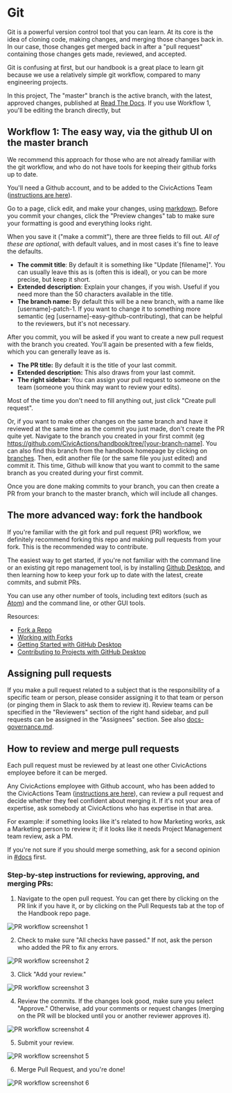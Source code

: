 # Git

Git is a powerful version control tool that you can learn.  At its core is the idea of cloning code, making changes, and merging those changes back in. In our case, those changes get merged back in after a "pull request" containing those changes gets made, reviewed, and accepted.

Git is confusing at first, but our handbook is a great place to learn git because we use a relatively simple git workflow, compared to many engineering projects.

In this project, The "master" branch is the active branch, with the latest, approved changes, published at [Read The Docs](read-the-docs.md).  If you use Workflow 1, you'll be editing the branch directly, but

## Workflow 1: The easy way, via the github UI on the master branch

We recommend this approach for those who are not already familiar with the git workflow, and who do not have tools for keeping their github forks up to date.

You'll need a Github account, and to be added to the CivicActions Team ([instructions are here](../04-how-we-work/tools/github.md)).

Go to a page, click edit, and make your changes, using [markdown](markdown.md).  Before you commit your changes, click the "Preview changes" tab to make sure your formatting is good and everything looks right.

When you save it ("make a commit"), there are three fields to fill out. *All of these are optional*, with default values, and in most cases it's fine to leave the defaults.

* **The commit title**: By default it is something like "Update \[filename]". You can usually leave this as is (often this is ideal), or you can be more precise, but keep it short.
* **Extended description**: Explain your changes, if you wish. Useful if you need more than the 50 characters available in the title.
* **The branch name:** By default this will be a new branch, with a name like \[username]-patch-1.  If you want to change it to something more semantic (eg \[username]-easy-github-contributing), that can be helpful to the reviewers, but it's not necessary.  

After you commit, you will be asked if you want to create a new pull request with the branch you created.  You'll again be presented with a few fields, which you can generally leave as is.

* **The PR title:** By default it is the title of your last commit.
* **Extended description:** This also draws from your last commit.
* **The right sidebar:** You can assign your pull request to someone on the team (someone you think may want to review your edits).

Most of the time you don't need to fill anything out, just click "Create pull request".  

Or, if you want to make other changes on the same branch and have it reviewed at the same time as the commit you just made, don't create the PR quite yet. Navigate to the branch you created in your first commit (eg <https://github.com/CivicActions/handbook/tree/[your-branch-name]>.  You can also find this branch from the handbook homepage by clicking on [branches](https://github.com/CivicActions/handbook/branches).   Then, edit another file (or the same file you just edited) and commit it.  This time, Github will know that you want to commit to the same branch as you created during your first commit.  

Once you are done making commits to your branch, you can then create a PR from your branch to the master branch, which will include all changes.  

## The more advanced way: fork the handbook

If you're familiar with the git fork and pull request (PR) workflow, we definitely recommend forking this repo and making pull requests from your fork. This is the recommended way to contribute.

The easiest way to get started, if you're not familiar with the command line or an existing git repo management tool, is by installing [Github Desktop](https://desktop.github.com/), and then learning how to keep your fork up to date with the latest, create commits, and submit PRs.

You can use any other number of tools, including text editors (such as [Atom](https://atom.io/)) and the command line, or other GUI tools.

Resources:

* [Fork a Repo](https://help.github.com/articles/fork-a-repo/)
* [Working with Forks](https://help.github.com/articles/working-with-forks/)
* [Getting Started with GitHub Desktop](https://help.github.com/desktop/guides/getting-started/)
* [Contributing to Projects with GitHub Desktop](https://help.github.com/desktop/guides/contributing/)

## Assigning pull requests

If you make a pull request related to a subject that is the responsibility of a specific team or person, please consider assigning it to that team or person (or pinging them in Slack to ask them to review it). Review teams can be specified in the "Reviewers" section of the right hand sidebar, and pull requests can be assigned in the "Assignees" section. See also [docs-governance.md](docs-governance.md).

## How to review and merge pull requests

Each pull request must be reviewed by at least one other CivicActions employee before it can be merged.

Any CivicActions employee with Github account, who has been added to the CivicActions Team ([instructions are here](../04-how-we-work/tools/github.md)), can review a pull request and decide whether they feel confident about merging it. If it's not your area of expertise, ask somebody at CivicActions who has expertise in that area.

For example: if something looks like it's related to how Marketing works, ask a Marketing person to review it; if it looks like it needs Project Management team review, ask a PM.

If you're not sure if you should merge something, ask for a second opinion in [#docs](https://civicactions.slack.com/messages/docs/) first.

### Step-by-step instructions for reviewing, approving, and merging PRs:

1. Navigate to the open pull request. You can get there by clicking on the PR link if you have it, or by clicking on the Pull Requests tab at the top of the Handbook repo page.

![PR workflow screenshot 1](../images/01-PR-pull-requests-tab.png)

2. Check to make sure "All checks have passed." If not, ask the person who added the PR to fix any errors.

![PR workflow screenshot 2](../images/02-PR-checks-passed.png)

3. Click "Add your review."

![PR workflow screenshot 3](../images/03-PR-add-review.png)

4. Review the commits. If the changes look good, make sure you select "Approve." Otherwise, add your comments or request changes (merging on the PR will be blocked until you or another reviewer approves it).

![PR workflow screenshot 4](../images/04-PR-approve.png)

5. Submit your review.

![PR workflow screenshot 5](../images/05-PR-submit-review.png)

6. Merge Pull Request, and you're done!

![PR workflow screenshot 6](../images/06-PR-merge.png)

